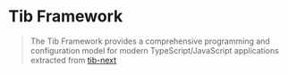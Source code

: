 # Tib Framework

> The Tib Framework provides a comprehensive programming and configuration model
> for modern TypeScript/JavaScript applications extracted from
> [tib-next](https://github.com/strongloop/tib-next)
